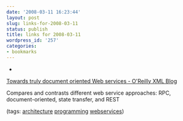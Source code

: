 ```yaml
---
date: '2008-03-11 16:23:44'
layout: post
slug: links-for-2008-03-11
status: publish
title: links for 2008-03-11
wordpress_id: '257'
categories:
- bookmarks
---
```



	
  *
		

[Towards truly document oriented Web services - O'Reilly XML Blog](http://www.oreillynet.com/xml/blog/2005/07/towards_truly_document_oriente.html)


		

Compares and contrasts different web service approaches:  RPC, document-oriented, state transfer, and REST


		

(tags: [architecture](http://del.icio.us/eob/architecture) [programming](http://del.icio.us/eob/programming) [webservices](http://del.icio.us/eob/webservices))


	



